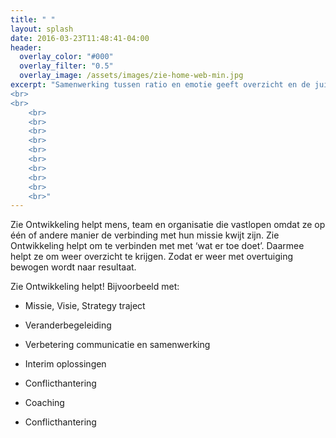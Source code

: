 ```yaml
---
title: " "
layout: splash
date: 2016-03-23T11:48:41-04:00
header:
  overlay_color: "#000"
  overlay_filter: "0.5"
  overlay_image: /assets/images/zie-home-web-min.jpg
excerpt: "Samenwerking tussen ratio en emotie geeft overzicht en de juiste energie 
<br>
<br>
	<br>
	<br>
	<br>
	<br>
	<br>
	<br>
	<br>
	<br>	
	<br>
	<br>"
---
```


Zie Ontwikkeling helpt mens, team en organisatie die vastlopen omdat ze op één of andere manier de verbinding met hun missie kwijt zijn. Zie Ontwikkeling helpt om te verbinden met met ‘wat er toe doet’. Daarmee helpt ze om weer overzicht te krijgen. Zodat er weer met overtuiging bewogen wordt naar resultaat. 


Zie Ontwikkeling helpt! Bijvoorbeeld met:

* Missie, Visie, Strategy traject
* Veranderbegeleiding
* Verbetering communicatie en samenwerking
* Interim oplossingen

* Conflicthantering
* Coaching
* Conflicthantering


